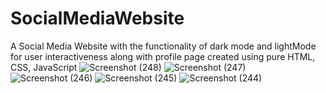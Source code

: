 # SocialMediaWebsite
A Social Media Website with the functionality of dark mode and lightMode for user interactiveness along with profile page 
created using pure HTML, CSS, JavaScript
![Screenshot (248)](https://user-images.githubusercontent.com/85975646/205731462-d758c72e-3f68-4c12-b16d-bdd1820bd780.png)
![Screenshot (247)](https://user-images.githubusercontent.com/85975646/205731477-3c89737d-dfa3-4754-9060-53b2ff48117f.png)
![Screenshot (246)](https://user-images.githubusercontent.com/85975646/205731489-fc75f828-8b0d-42ff-9ea7-2cae15388bb9.png)
![Screenshot (245)](https://user-images.githubusercontent.com/85975646/205731499-1198880a-53d9-4187-8825-9e95a1137375.png)
![Screenshot (244)](https://user-images.githubusercontent.com/85975646/205731508-1472d104-0ee3-414f-a4f6-97e604164472.png)
